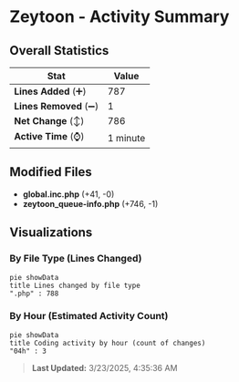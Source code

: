 # Zeytoon - Activity Summary 

## Overall Statistics

| Stat                   | Value                                                             |
| ---------------------- | ----------------------------------------------------------------- |
| **Lines Added** (➕)   | 787                                          |
| **Lines Removed** (➖) | 1                                        |
| **Net Change** (↕)    | 786                |
| **Active Time** (⌚)   | 1 minute |


## Modified Files
- **global.inc.php** (+41, -0)
- **zeytoon_queue-info.php** (+746, -1)

## Visualizations

### By File Type (Lines Changed)

```mermaid
pie showData
title Lines changed by file type
".php" : 788
```

### By Hour (Estimated Activity Count)

```mermaid
pie showData
title Coding activity by hour (count of changes)
"04h" : 3
```


> **Last Updated:** 3/23/2025, 4:35:36 AM